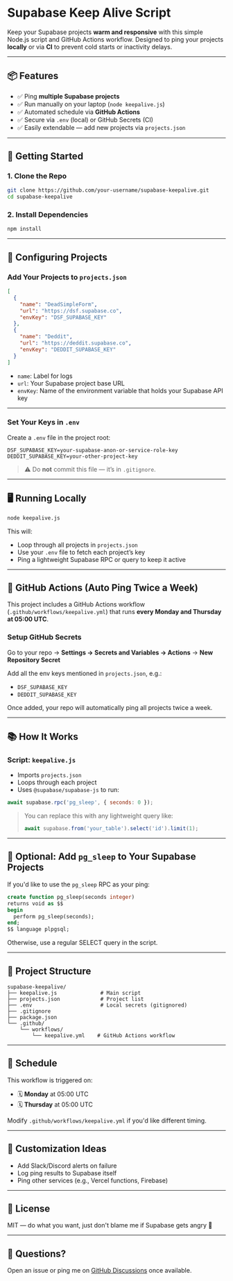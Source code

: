 # Supabase Keep Alive Script

Keep your Supabase projects **warm and responsive** with this simple Node.js script and GitHub Actions workflow. Designed to ping your projects **locally** or via **CI** to prevent cold starts or inactivity delays.

---

## 📦 Features

- ✅ Ping **multiple Supabase projects**
- ✅ Run manually on your laptop (`node keepalive.js`)
- ✅ Automated schedule via **GitHub Actions**
- ✅ Secure via `.env` (local) or GitHub Secrets (CI)
- ✅ Easily extendable — add new projects via `projects.json`

---

## 🚀 Getting Started

### 1. Clone the Repo

```bash
git clone https://github.com/your-username/supabase-keepalive.git
cd supabase-keepalive
````

### 2. Install Dependencies

```bash
npm install
```

---

## 🔐 Configuring Projects

### Add Your Projects to `projects.json`

```json
[
  {
    "name": "DeadSimpleForm",
    "url": "https://dsf.supabase.co",
    "envKey": "DSF_SUPABASE_KEY"
  },
  {
    "name": "Deddit",
    "url": "https://deddit.supabase.co",
    "envKey": "DEDDIT_SUPABASE_KEY"
  }
]
```

* `name`: Label for logs
* `url`: Your Supabase project base URL
* `envKey`: Name of the environment variable that holds your Supabase API key

---

### Set Your Keys in `.env`

Create a `.env` file in the project root:

```env
DSF_SUPABASE_KEY=your-supabase-anon-or-service-role-key
DEDDIT_SUPABASE_KEY=your-other-project-key
```

> ⚠️ Do **not** commit this file — it’s in `.gitignore`.

---

## 🖥 Running Locally

```bash
node keepalive.js
```

This will:

* Loop through all projects in `projects.json`
* Use your `.env` file to fetch each project’s key
* Ping a lightweight Supabase RPC or query to keep it active

---

## 🤖 GitHub Actions (Auto Ping Twice a Week)

This project includes a GitHub Actions workflow (`.github/workflows/keepalive.yml`) that runs **every Monday and Thursday at 05:00 UTC**.

### Setup GitHub Secrets

Go to your repo → **Settings → Secrets and Variables → Actions** → **New Repository Secret**

Add all the env keys mentioned in `projects.json`, e.g.:

* `DSF_SUPABASE_KEY`
* `DEDDIT_SUPABASE_KEY`

Once added, your repo will automatically ping all projects twice a week.

---

## 📚 How It Works

### Script: `keepalive.js`

* Imports `projects.json`
* Loops through each project
* Uses `@supabase/supabase-js` to run:

```js
await supabase.rpc('pg_sleep', { seconds: 0 });
```

> You can replace this with any lightweight query like:
>
> ```js
> await supabase.from('your_table').select('id').limit(1);
> ```

---

## 🧪 Optional: Add `pg_sleep` to Your Supabase Projects

If you'd like to use the `pg_sleep` RPC as your ping:

```sql
create function pg_sleep(seconds integer)
returns void as $$
begin
  perform pg_sleep(seconds);
end;
$$ language plpgsql;
```

Otherwise, use a regular SELECT query in the script.

---

## 📁 Project Structure

```
supabase-keepalive/
├── keepalive.js              # Main script
├── projects.json             # Project list
├── .env                      # Local secrets (gitignored)
├── .gitignore
├── package.json
└── .github/
    └── workflows/
        └── keepalive.yml    # GitHub Actions workflow
```

---

## 🔄 Schedule

This workflow is triggered on:

* 🗓️ **Monday** at 05:00 UTC
* 🗓️ **Thursday** at 05:00 UTC

Modify `.github/workflows/keepalive.yml` if you'd like different timing.

---

## 🧩 Customization Ideas

* Add Slack/Discord alerts on failure
* Log ping results to Supabase itself
* Ping other services (e.g., Vercel functions, Firebase)

---

## 🧼 License

MIT — do what you want, just don't blame me if Supabase gets angry 🐘

---

## 💬 Questions?

Open an issue or ping me on [GitHub Discussions](https://github.com/your-username/supabase-keepalive/discussions) once available.

